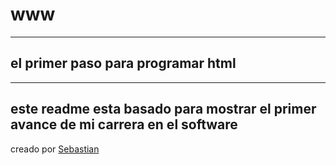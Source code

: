 # www
---
## el primer paso para programar html

---
este readme esta basado para  mostrar el primer avance de mi carrera en el software
---


creado por [Sebastian](juanba64@outlook.com)
